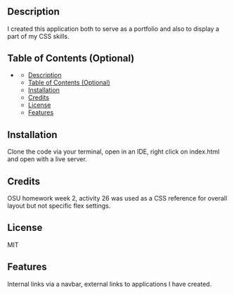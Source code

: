 # <My Portfolio>

## Description

I created this application both to serve as a portfolio and also to display a part of my CSS skills.

## Table of Contents (Optional)

- [](#)
  - [Description](#description)
  - [Table of Contents (Optional)](#table-of-contents-optional)
  - [Installation](#installation)
  - [Credits](#credits)
  - [License](#license)
  - [Features](#features)

## Installation

Clone the code via your terminal, open in an IDE, right click on index.html and open with a live server.


## Credits

OSU homework week 2, activity 26 was used as a CSS reference for overall layout but not specific flex settings.

## License

MIT

## Features

Internal links via a navbar, external links to applications I have created.